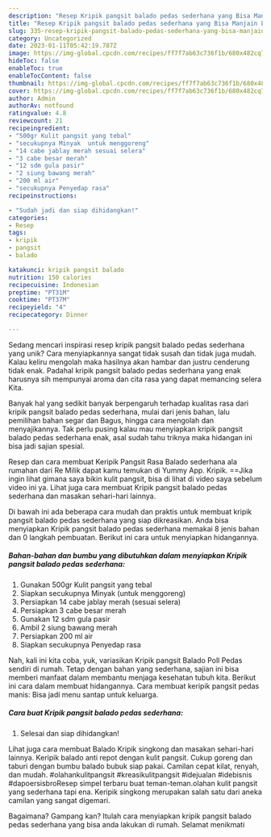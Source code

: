 ```yaml
---
description: "Resep Kripik pangsit balado pedas sederhana yang Bisa Manjain Lidah"
title: "Resep Kripik pangsit balado pedas sederhana yang Bisa Manjain Lidah"
slug: 335-resep-kripik-pangsit-balado-pedas-sederhana-yang-bisa-manjain-lidah
category: Uncategorized
date: 2023-01-11T05:42:19.787Z
image: https://img-global.cpcdn.com/recipes/ff7f7ab63c736f1b/680x482cq70/kripik-pangsit-balado-pedas-sederhana-foto-resep-utama.jpg
hideToc: false
enableToc: true
enableTocContent: false
thumbnail: https://img-global.cpcdn.com/recipes/ff7f7ab63c736f1b/680x482cq70/kripik-pangsit-balado-pedas-sederhana-foto-resep-utama.jpg
cover: https://img-global.cpcdn.com/recipes/ff7f7ab63c736f1b/680x482cq70/kripik-pangsit-balado-pedas-sederhana-foto-resep-utama.jpg
author: Admin
authorAv: notfound
ratingvalue: 4.8
reviewcount: 21
recipeingredient:
- "500gr Kulit pangsit yang tebal"
- "secukupnya Minyak  untuk menggoreng"
- "14 cabe jablay merah sesuai selera"
- "3 cabe besar merah"
- "12 sdm gula pasir"
- "2 siung bawang merah"
- "200 ml air"
- "secukupnya Penyedap rasa"
recipeinstructions:

- "Sudah jadi dan siap dihidangkan!"
categories:
- Resep
tags:
- kripik
- pangsit
- balado

katakunci: kripik pangsit balado 
nutrition: 150 calories
recipecuisine: Indonesian
preptime: "PT31M"
cooktime: "PT37M"
recipeyield: "4"
recipecategory: Dinner

---
```





Sedang mencari inspirasi resep kripik pangsit balado pedas sederhana yang unik? Cara menyiapkannya sangat tidak susah dan tidak juga mudah. Kalau keliru mengolah maka hasilnya akan hambar dan justru cenderung tidak enak. Padahal kripik pangsit balado pedas sederhana yang enak harusnya sih mempunyai aroma dan cita rasa yang dapat memancing selera Kita.





Banyak hal yang sedikit banyak berpengaruh terhadap kualitas rasa dari kripik pangsit balado pedas sederhana, mulai dari jenis bahan, lalu pemilihan bahan segar dan Bagus, hingga cara mengolah dan menyajikannya. Tak perlu pusing kalau mau menyiapkan kripik pangsit balado pedas sederhana enak,      asal sudah tahu triknya maka hidangan ini bisa jadi sajian spesial.














Resep dan cara membuat Keripik Pangsit Rasa Balado sederhana ala rumahan dari Re Milik dapat kamu temukan di Yummy App. Kripik. ==Jika ingin lihat gimana saya bikin kulit pangsit, bisa di lihat di video saya sebelum video ini ya. Lihat juga cara membuat Kripik pangsit balado pedas sederhana dan masakan sehari-hari lainnya.






Di bawah ini ada beberapa cara mudah dan praktis untuk membuat kripik pangsit balado pedas sederhana yang siap dikreasikan. Anda bisa menyiapkan Kripik pangsit balado pedas sederhana memakai 8 jenis bahan dan 0 langkah pembuatan. Berikut ini cara untuk menyiapkan hidangannya.

<!--inarticleads1-->

##### Bahan-bahan dan bumbu yang dibutuhkan dalam menyiapkan Kripik pangsit balado pedas sederhana:

1. Gunakan 500gr Kulit pangsit yang tebal
1. Siapkan secukupnya Minyak  (untuk menggoreng)
1. Persiapkan 14 cabe jablay merah (sesuai selera)
1. Persiapkan 3 cabe besar merah
1. Gunakan 12 sdm gula pasir
1. Ambil 2 siung bawang merah
1. Persiapkan 200 ml air
1. Siapkan secukupnya Penyedap rasa


Nah, kali ini kita coba, yuk, variasikan Kripik pangsit Balado Poll Pedas sendiri di rumah. Tetap dengan bahan yang sederhana, sajian ini bisa memberi manfaat dalam membantu menjaga kesehatan tubuh kita. Berikut ini cara dalam membuat hidangannya. Cara membuat keripik pangsit pedas manis: Bisa jadi menu santap untuk keluarga. 

<!--inarticleads2-->

##### Cara buat Kripik pangsit balado pedas sederhana:


1. Selesai dan siap dihidangkan!

Lihat juga cara membuat Balado Kripik singkong dan masakan sehari-hari lainnya. Keripik balado anti repot dengan kulit pangsit. Cukup goreng dan taburi dengan bumbu balado bubuk siap pakai. Camilan cepat kilat, renyah, dan mudah. #olahankulitpangsit #kreasikulitpangsit #idejualan #idebisnis #dapoersisbroResep simpel terbaru buat teman-teman.olahan kulit pangsit yang sederhana tapi ena. Keripik singkong merupakan salah satu dari aneka camilan yang sangat digemari. 

Bagaimana? Gampang kan? Itulah cara menyiapkan kripik pangsit balado pedas sederhana yang bisa anda lakukan di rumah. Selamat menikmati
